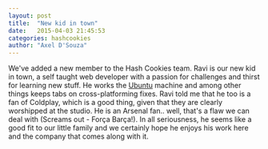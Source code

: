 ```yaml
---
layout: post
title:  "New kid in town"
date:   2015-04-03 21:45:53
categories: hashcookies
author: "Axel D'Souza"
---
```


We've added a new member to the Hash Cookies team. Ravi is our new kid in town, a self taught web developer with a passion for challenges and thirst for learning new stuff. He works the [Ubuntu](http://ubuntu.com) machine and among other things keeps tabs on cross-platforming fixes. Ravi told me that he too is a fan of Coldplay, which is a good thing, given that they are clearly worshipped at the studio. He is an Arsenal fan.. well, that's a flaw we can deal with (Screams out - Força Barça!). In all seriousness, he seems like a good fit to our little family and we certainly hope he enjoys his work here and the company that comes along with it.